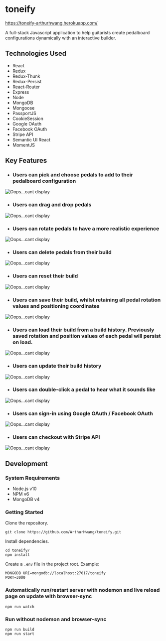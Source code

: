 # toneify

https://toneify-arthurhwang.herokuapp.com/

A full-stack Javascript application to help guitarists create pedalboard configurations dynamically with an interactive builder.

## Technologies Used
- React
- Redux
- Redux-Thunk
- Redux-Persist
- React-Router
- Express
- Node
- MongoDB
- Mongoose
- PassportJS
- CookieSession
- Google OAuth
- Facebook OAuth
- Stripe API
- Semantic UI React
- MomentJS

## Key Features

- ### Users can pick and choose pedals to add to their pedalboard configuration
<img src="https://user-images.githubusercontent.com/18460401/44750914-9afaa280-aacb-11e8-81ed-e3185bb50bcd.gif" alt="Oops...cant display">

- ### Users can drag and drop pedals
<img src="https://user-images.githubusercontent.com/18460401/44747752-c3ca6a00-aac2-11e8-8ef8-adbb42bc01e4.gif" alt="Oops...cant display">

- ### Users can rotate pedals to have a more realistic experience
<img src="https://user-images.githubusercontent.com/18460401/44752189-29bcee80-aacf-11e8-8855-5a8b2829f1e0.gif" alt="Oops...cant display">

- ### Users can delete pedals from their build
<img src="https://user-images.githubusercontent.com/18460401/44752186-29245800-aacf-11e8-8bc8-460d73c5aa4a.gif" alt="Oops...cant display">

- ### Users can reset their build
<img src="https://user-images.githubusercontent.com/18460401/44752188-29bcee80-aacf-11e8-8fbf-3db6aa3930df.gif" alt="Oops...cant display">

- ### Users can save their build, whilst retaining all pedal rotation values and positioning coordinates
<img src="https://user-images.githubusercontent.com/18460401/44752190-29bcee80-aacf-11e8-99a8-b6678056fb51.gif" alt="Oops...cant display">

- ### Users can load their build from a build history.  Previously saved rotation and position values of each pedal will persist on load.
<img src="https://user-images.githubusercontent.com/18460401/44752187-29245800-aacf-11e8-98fb-31b6abdfde3e.gif" alt="Oops...cant display">

- ### Users can update their build history
<img src="https://user-images.githubusercontent.com/18460401/44752404-be275100-aacf-11e8-9321-bb3fa4cfae5b.gif" alt="Oops...cant display">

- ### Users can double-click a pedal to hear what it sounds like
<img src="https://user-images.githubusercontent.com/18460401/44752831-1f035900-aad1-11e8-8e39-2968c27f274a.gif" alt="Oops...cant display">

- ### Users can sign-in using Google OAuth / Facebook OAuth
<img src="https://user-images.githubusercontent.com/18460401/44611942-4bf5fa00-a7b9-11e8-9176-fde00f0a0319.gif" alt="Oops...cant display">

- ### Users can checkout with Stripe API
<img src="https://user-images.githubusercontent.com/18460401/44752580-49a0e200-aad0-11e8-8e1d-16684cf4bc28.gif" alt="Oops...cant display">

## Development

### System Requirements
- Node.js v10
- NPM v6
- MongoDB v4

### Getting Started

Clone the repository.
```
git clone https://github.com/ArthurHwang/toneify.git
```

Install dependencies.
```
cd toneify/
npm install
```

Create a `.env` file in the project root.  Example:
```
MONGODB_URI=mongodb://localhost:27017/toneify
PORT=3000
```

### Automatically run/restart server with nodemon and live reload page on update with browser-sync
```
npm run watch
```

### Run without nodemon and browser-sync
```
npm run build
npm run start
```
